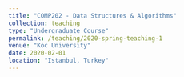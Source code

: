 ```yaml
---
title: "COMP202 - Data Structures & Algorithms"
collection: teaching
type: "Undergraduate Course"
permalink: /teaching/2020-spring-teaching-1
venue: "Koc University"
date: 2020-02-01
location: "Istanbul, Turkey"
---
```


